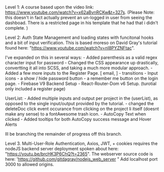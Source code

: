 Level 1: A course based upon the video link: https://www.youtube.com/watch?v=x62aBvnRCKw&t=327s.
(Please Note: this doesn't in fact actually prevent an un-logged in user from seeing the dashboad. There is a restricted page in his template that he had that i didn't complete. )

Level 2: Auth State Management and loading states with funcitonal hooks and a bit of input verification. This is based moreso on David Gray's tutorial found here: "https://www.youtube.com/watch?v=nI8PYZNFtac".

I've expanded on this in several ways: - Added parenthesis as a valid regex character input for password - Changed the CSS appearance up drastically, convertting it all into SCSS, and taking a much more modular approach. - Added a few more inputs to the Register Page. [ email, ] - transitions - Input icons - a show / hide password button - a remember me button on the login page. - Firebase V9 Backend Setup - React-Router-Dom v6 Setup. (turotial only included a register page)

UserList: - Added multiple inputs and output per project in the (userList), as opposed to the single input/output provided by the tutorial. - changed the deleteDoc click event occurance from clicking on the project li itself (doesnt make any sense) to a fontAwesome trash icon. - AutoCopy Text when clicked - Added tooltips for both AutoCopy success message and Hover Alerts

Ill be branching the remainder of progress off this branch.

Level 3. Multi-User-Role Authentication, Axios, JWT, + cookies
requires the nodeJS backend server deployment spoken about here: "https://youtu.be/brcHK3P6ChQ?t=2365". The webserver source code is here: 'https://github.com/gitdagray/nodejs_web_server " Add localhost port 3000 to allowed origins.
